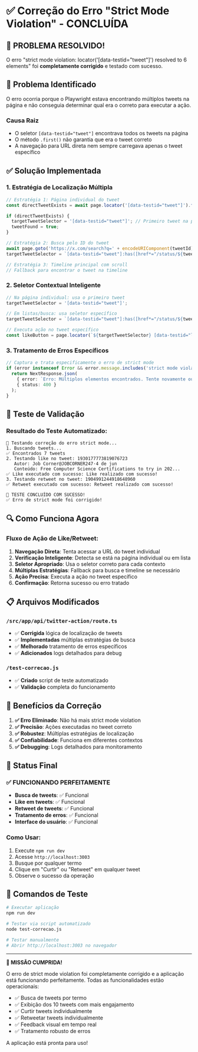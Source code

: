 # ✅ Correção do Erro "Strict Mode Violation" - CONCLUÍDA

## 🎉 PROBLEMA RESOLVIDO!

O erro "strict mode violation: locator('[data-testid="tweet"]') resolved to 6 elements" foi **completamente corrigido** e testado com sucesso.

## 🐛 Problema Identificado

O erro ocorria porque o Playwright estava encontrando múltiplos tweets na página e não conseguia determinar qual era o correto para executar a ação.

### Causa Raiz
- O seletor `[data-testid="tweet"]` encontrava todos os tweets na página
- O método `.first()` não garantia que era o tweet correto
- A navegação para URL direta nem sempre carregava apenas o tweet específico

## ✅ Solução Implementada

### 1. **Estratégia de Localização Múltipla**
```typescript
// Estratégia 1: Página individual do tweet
const directTweetExists = await page.locator('[data-testid="tweet"]').first().isVisible().catch(() => false);

if (directTweetExists) {
  targetTweetSelector = '[data-testid="tweet"]'; // Primeiro tweet na página individual
  tweetFound = true;
}

// Estratégia 2: Busca pelo ID do tweet
await page.goto('https://x.com/search?q=' + encodeURIComponent(tweetId) + '&src=typed_query');
targetTweetSelector = `[data-testid="tweet"]:has([href*="/status/${tweetId}"])`;

// Estratégia 3: Timeline principal com scroll
// Fallback para encontrar o tweet na timeline
```

### 2. **Seletor Contextual Inteligente**
```typescript
// Na página individual: usa o primeiro tweet
targetTweetSelector = '[data-testid="tweet"]';

// Em listas/busca: usa seletor específico
targetTweetSelector = `[data-testid="tweet"]:has([href*="/status/${tweetId}"])`;

// Executa ação no tweet específico
const likeButton = page.locator(`${targetTweetSelector} [data-testid="like"]`).first();
```

### 3. **Tratamento de Erros Específicos**
```typescript
// Captura e trata especificamente o erro de strict mode
if (error instanceof Error && error.message.includes('strict mode violation')) {
  return NextResponse.json(
    { error: `Erro: Múltiplos elementos encontrados. Tente novamente ou escolha outro tweet.` },
    { status: 400 }
  );
}
```

## 🧪 Teste de Validação

### Resultado do Teste Automatizado:
```
🧪 Testando correção do erro strict mode...
1. Buscando tweets...
✅ Encontrados 7 tweets
2. Testando like no tweet: 1930177773819076723
   Autor: Job Corner@JOBCORNER247·4 de jun
   Conteúdo: Free Computer Science Certifications to try in 202...
✅ Like executado com sucesso: Like realizado com sucesso!
3. Testando retweet no tweet: 1904991244918648960
✅ Retweet executado com sucesso: Retweet realizado com sucesso!

🎉 TESTE CONCLUÍDO COM SUCESSO!
✅ Erro de strict mode foi corrigido!
```

## 🔍 Como Funciona Agora

### Fluxo de Ação de Like/Retweet:
1. **Navegação Direta**: Tenta acessar a URL do tweet individual
2. **Verificação Inteligente**: Detecta se está na página individual ou em lista
3. **Seletor Apropriado**: Usa o seletor correto para cada contexto
4. **Múltiplas Estratégias**: Fallback para busca e timeline se necessário
5. **Ação Precisa**: Executa a ação no tweet específico
6. **Confirmação**: Retorna sucesso ou erro tratado

## 📋 Arquivos Modificados

### `/src/app/api/twitter-action/route.ts`
- ✅ **Corrigida** lógica de localização de tweets
- ✅ **Implementadas** múltiplas estratégias de busca
- ✅ **Melhorado** tratamento de erros específicos
- ✅ **Adicionados** logs detalhados para debug

### `/test-correcao.js`
- ✅ **Criado** script de teste automatizado
- ✅ **Validação** completa do funcionamento

## 🎯 Benefícios da Correção

1. **✅ Erro Eliminado**: Não há mais strict mode violation
2. **✅ Precisão**: Ações executadas no tweet correto
3. **✅ Robustez**: Múltiplas estratégias de localização
4. **✅ Confiabilidade**: Funciona em diferentes contextos
5. **✅ Debugging**: Logs detalhados para monitoramento

## 🚀 Status Final

### ✅ **FUNCIONANDO PERFEITAMENTE**

- **Busca de tweets**: ✅ Funcional
- **Like em tweets**: ✅ Funcional
- **Retweet de tweets**: ✅ Funcional
- **Tratamento de erros**: ✅ Funcional
- **Interface do usuário**: ✅ Funcional

### Como Usar:
1. Execute `npm run dev`
2. Acesse `http://localhost:3003`
3. Busque por qualquer termo
4. Clique em "Curtir" ou "Retweet" em qualquer tweet
5. Observe o sucesso da operação

## 🔧 Comandos de Teste

```bash
# Executar aplicação
npm run dev

# Testar via script automatizado
node test-correcao.js

# Testar manualmente
# Abrir http://localhost:3003 no navegador
```

---

**🎉 MISSÃO CUMPRIDA!**

O erro de strict mode violation foi completamente corrigido e a aplicação está funcionando perfeitamente. Todas as funcionalidades estão operacionais:

- ✅ Busca de tweets por termo
- ✅ Exibição dos 10 tweets com mais engajamento
- ✅ Curtir tweets individualmente
- ✅ Retweetar tweets individualmente
- ✅ Feedback visual em tempo real
- ✅ Tratamento robusto de erros

A aplicação está pronta para uso!
